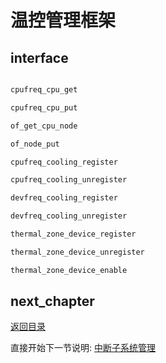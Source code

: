 # 温控管理框架

## interface

```c

cpufreq_cpu_get

cpufreq_cpu_put

of_get_cpu_node

of_node_put

cpufreq_cooling_register

cpufreq_cooling_unregister

devfreq_cooling_register

devfreq_cooling_unregister

thermal_zone_device_register

thermal_zone_device_unregister

thermal_zone_device_enable
```

## next_chapter

[返回目录](./SUMMARY.md)

直接开始下一节说明: [中断子系统管理](./ch03-15.interrput_interaction.md)

